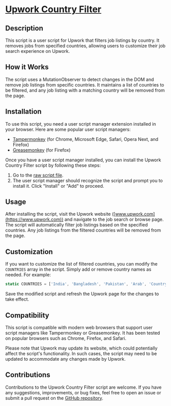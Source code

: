 # [Upwork Country Filter](https://github.com/your-username/userscripts/tree/master/upwork-country-filter)

## Description

This script is a user script for Upwork that filters job listings by country. It removes jobs from specified countries, allowing users to customize their job search experience on Upwork.

## How it Works

The script uses a MutationObserver to detect changes in the DOM and remove job listings from specific countries. It maintains a list of countries to be filtered, and any job listing with a matching country will be removed from the page.

## Installation

To use this script, you need a user script manager extension installed in your browser. Here are some popular user script managers:

- [Tampermonkey](https://www.tampermonkey.net/) (for Chrome, Microsoft Edge, Safari, Opera Next, and Firefox)
- [Greasemonkey](https://www.greasespot.net/) (for Firefox)

Once you have a user script manager installed, you can install the Upwork Country Filter script by following these steps:

1. Go to the [raw script file](https://github.com/baturkacamak/userscripts/raw/master/upwork-country-filter/upwork-country-filter.user.js).
2. The user script manager should recognize the script and prompt you to install it. Click "Install" or "Add" to proceed.

## Usage

After installing the script, visit the Upwork website ([www.upwork.com](https://www.upwork.com)) and navigate to the job search or browse page. The script will automatically filter job listings based on the specified countries. Any job listings from the filtered countries will be removed from the page.

## Customization

If you want to customize the list of filtered countries, you can modify the `COUNTRIES` array in the script. Simply add or remove country names as needed. For example:

```javascript
static COUNTRIES = ['India', 'Bangladesh', 'Pakistan', 'Arab', 'Country5'];
```

Save the modified script and refresh the Upwork page for the changes to take effect.

## Compatibility

This script is compatible with modern web browsers that support user script managers like Tampermonkey or Greasemonkey. It has been tested on popular browsers such as Chrome, Firefox, and Safari.

Please note that Upwork may update its website, which could potentially affect the script's functionality. In such cases, the script may need to be updated to accommodate any changes made by Upwork.

## Contributions

Contributions to the Upwork Country Filter script are welcome. If you have any suggestions, improvements, or bug fixes, feel free to open an issue or submit a pull request on the [GitHub repository](https://github.com/your-username/userscripts/tree/master/upwork-country-filter).